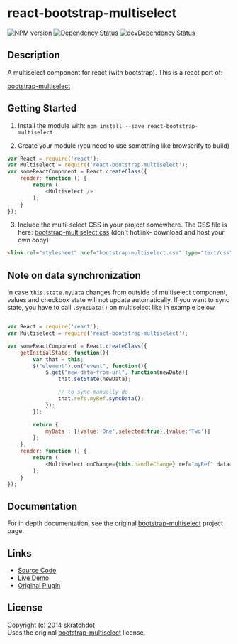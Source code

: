 # react-bootstrap-multiselect

[![NPM version](https://badge.fury.io/js/react-bootstrap-multiselect.svg)](http://badge.fury.io/js/react-bootstrap-multiselect)
[![Dependency Status](https://david-dm.org/skratchdot/react-bootstrap-multiselect.svg)](https://david-dm.org/skratchdot/react-bootstrap-multiselect)
[![devDependency Status](https://david-dm.org/skratchdot/react-bootstrap-multiselect/dev-status.svg)](https://david-dm.org/skratchdot/react-bootstrap-multiselect#info=devDependencies)


## Description

A multiselect component for react (with bootstrap). This is a react port of:

[bootstrap-multiselect](https://github.com/davidstutz/bootstrap-multiselect)


## Getting Started

1) Install the module with: `npm install --save react-bootstrap-multiselect`

2) Create your module (you need to use something like browserify to build)

```javascript
var React = require('react');
var Multiselect = require('react-bootstrap-multiselect');
var someReactComponent = React.createClass({
    render: function () {
        return (
            <Multiselect />
        );
    }
});
```

3) Include the multi-select CSS in your project somewhere. The CSS file is here:
[bootstrap-multiselect.css](https://raw.githubusercontent.com/davidstutz/bootstrap-multiselect/master/dist/css/bootstrap-multiselect.css)
(don't hotlink- download and host your own copy)

```html
<link rel="stylesheet" href="bootstrap-multiselect.css" type="text/css" />
```

## Note on data synchronization

In case `this.state.myData` changes from outside of multiselect component, values and checkbox state will not update automatically. If you want to sync state, you have to call `.syncData()` on multiselect like in example below.

```javascript

var React = require('react');
var Multiselect = require('react-bootstrap-multiselect');

var someReactComponent = React.createClass({
    getInitialState: function(){
        var that = this;
        $("element").on("event", function(){
            $.get("new-data-from-url", function(newData){
                that.setState(newData);

                // to sync manually do
                that.refs.myRef.syncData();
            });
        });

        return {
            myData : [{value:'One',selected:true},{value:'Two'}]
        };
    },
    render: function () {
        return (
            <Multiselect onChange={this.handleChange} ref="myRef" data={this.state.myData} multiple />
        );
    }
});
```

## Documentation

For in depth documentation, see the original
[bootstrap-multiselect](https://github.com/davidstutz/bootstrap-multiselect) project page.


## Links

- [Source Code](https://github.com/skratchdot/react-bootstrap-multiselect)
- [Live Demo](http://projects.skratchdot.com/react-bootstrap-multiselect/)
- [Original Plugin](https://github.com/davidstutz/bootstrap-multiselect)


## License

Copyright (c) 2014 skratchdot  
Uses the original [bootstrap-multiselect](https://github.com/davidstutz/bootstrap-multiselect) license.
